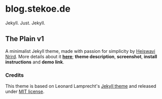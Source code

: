 # blog.stekoe.de
Jekyll. Just. Jekyll.

## The Plain v1
A minimalist Jekyll theme, made with passion for simplicity by [Heiswayi Nrird](http://heiswayi.github.io). More details about it [**here**](http://heiswayi.github.io/the-plain.html); **theme description**, **screenshot**, **install instructions** and **demo link**.

### Credits
This theme is based on Leonard Lamprecht's [Jekyll theme][1] and released under [MIT license](LICENSE).

[1]: https://github.com/leo/leo.github.io
